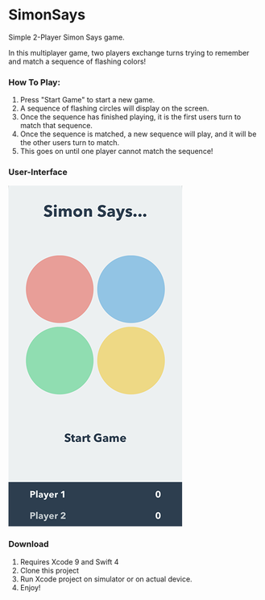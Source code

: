 # SimonSays
Simple 2-Player Simon Says game.

In this multiplayer game, two players exchange turns trying to remember and match a sequence of flashing colors!

### How To Play:

1. Press "Start Game" to start a new game.
1. A sequence of flashing circles will display on the screen.
1. Once the sequence has finished playing, it is the first users turn to match that sequence.
1. Once the sequence is matched, a new sequence will play, and it will be the other users turn to match.
1. This goes on until one player cannot match the sequence!

### User-Interface

![Screen1](/screenshots/simonsays.png)

### Download

1. Requires Xcode 9 and Swift 4
1. Clone this project
1. Run Xcode project on simulator or on actual device.
1. Enjoy!

